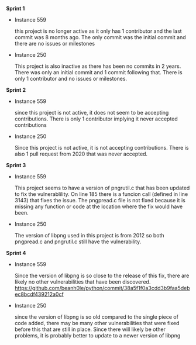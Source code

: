 **Sprint 1**

- Instance 559

    this project is no longer active as it only has 1 contributor and the last commit was 8 months ago. 
    The only commit was the initial commit and there are no issues or milestones

- Instance 250
    
    This project is also inactive as there has been no commits in 2 years.
    There was only an initial commit and 1 commit following that. 
    There is only 1 contributor and no issues or milestones.
    
**Sprint 2**
    
- Instance 559
    
    since this project is not active, it does not seem to be accepting contributions. There is only 1 contributor implying it never accepted contributions
    
- Instance 250

    Since this project is not active, it is not accepting contributions. There is also 1 pull request from 2020 that was never accepted.

**Sprint 3**
    
- Instance 559
    
    This project seems to have a version of pngrutil.c that has been updated to fix the vulnerablility. On line 185 there is a funcion call (defined in line 3143) that fixes the issue. The pngpread.c file is not fixed because it is missing any function or code at the location where the fix would have been.
    
- Instance 250

    The version of libpng used in this project is from 2012 so both pngpread.c and pngrutil.c still have the vulnerability.
    
**Sprint 4**
    
- Instance 559
    
    Since the version of libpng is so close to the release of this fix, there are likely no other vulnerabilities that have been discovered. https://github.com/beanh0le/python/commit/38a5f1f0a3cdd3b9faa5debec8bcdf439212a0cf
    
- Instance 250

    since the version of libpng is so old compared to the single piece of code added, there may be many other vulnerabilities that were fixed before this that are still in place. Since there will likely be other problems, it is probably better to update to a newer version of libpng
